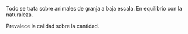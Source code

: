 Todo se trata sobre animales de granja a baja escala.
En equilibrio con la naturaleza.

Prevalece la calidad sobre la cantidad.
